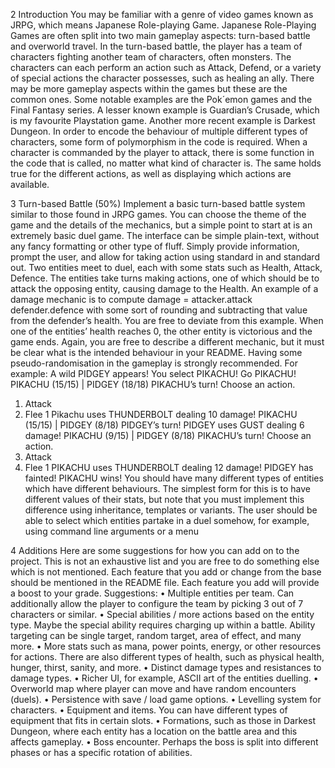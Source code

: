 2 Introduction
You may be familiar with a genre of video games known as JRPG, which means
Japanese Role-playing Game. Japanese Role-Playing Games are often split into
two main gameplay aspects: turn-based battle and overworld travel.
In the turn-based battle, the player has a team of characters fighting another
team of characters, often monsters. The characters can each perform an action
such as Attack, Defend, or a variety of special actions the character possesses,
such as healing an ally.
There may be more gameplay aspects within the games but these are the
common ones. Some notable examples are the Pok´emon games and the Final
Fantasy series. A lesser known example is Guardian’s Crusade, which is my
favourite Playstation game. Another more recent example is Darkest Dungeon.
In order to encode the behaviour of multiple different types of characters,
some form of polymorphism in the code is required. When a character is commanded by the player to attack, there is some function in the code that is called, no matter what kind of character is. The same holds true for the different actions, as well as displaying which actions are available.


3 Turn-based Battle (50%)
Implement a basic turn-based battle system similar to those found in JRPG
games. You can choose the theme of the game and the details of the mechanics,
but a simple point to start at is an extremely basic duel game. The interface
can be simple plain-text, without any fancy formatting or other type of fluff.
Simply provide information, prompt the user, and allow for taking action using
standard in and standard out.
Two entities meet to duel, each with some stats such as Health, Attack,
Defence. The entities take turns making actions, one of which should be to
attack the opposing entity, causing damage to the Health. An example of a
damage mechanic is to compute damage = attacker.attack
defender.defence with some sort of
rounding and subtracting that value from the defender’s health. You are free
to deviate from this example. When one of the entities’ health reaches 0, the
other entity is victorious and the game ends. Again, you are free to describe a
different mechanic, but it must be clear what is the intended behaviour in your
README. Having some pseudo-randomisation in the gameplay is strongly
recommended.
For example:
A wild PIDGEY appears!
You select PIKACHU! Go PIKACHU!
PIKACHU (15/15) | PIDGEY (18/18)
PIKACHU’s turn!
Choose an action.
1. Attack
2. Flee
1
Pikachu uses THUNDERBOLT dealing 10 damage!
PIKACHU (15/15) | PIDGEY (8/18)
PIDGEY’s turn!
PIDGEY uses GUST dealing 6 damage!
PIKACHU (9/15) | PIDGEY (8/18)
PIKACHU’s turn!
Choose an action.
1. Attack
2. Flee
1
PIKACHU uses THUNDERBOLT dealing 12 damage!
PIDGEY has fainted! PIKACHU wins!
You should have many different types of entities which have different behaviours. The simplest form for this is to have different values of their stats, but note that you must implement this difference using inheritance, templates
or variants. The user should be able to select which entities partake in a duel
somehow, for example, using command line arguments or a menu


4 Additions
Here are some suggestions for how you can add on to the project. This is not
an exhaustive list and you are free to do something else which is not mentioned.
Each feature that you add or change from the base should be mentioned in the
README file. Each feature you add will provide a boost to your grade.
Suggestions:
• Multiple entities per team. Can additionally allow the player to configure
the team by picking 3 out of 7 characters or similar.
• Special abilities / more actions based on the entity type. Maybe the
special ability requires charging up within a battle. Ability targeting can
be single target, random target, area of effect, and many more.
• More stats such as mana, power points, energy, or other resources for
actions. There are also different types of health, such as physical health,
hunger, thirst, sanity, and more.
• Distinct damage types and resistances to damage types.
• Richer UI, for example, ASCII art of the entities duelling.
• Overworld map where player can move and have random encounters (duels).
• Persistence with save / load game options.
• Levelling system for characters.
• Equipment and items. You can have different types of equipment that fits
in certain slots.
• Formations, such as those in Darkest Dungeon, where each entity has a
location on the battle area and this affects gameplay.
• Boss encounter. Perhaps the boss is split into different phases or has a
specific rotation of abilities.